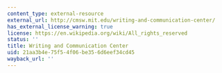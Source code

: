 ```yaml
---
content_type: external-resource
external_url: http://cmsw.mit.edu/writing-and-communication-center/
has_external_license_warning: true
license: https://en.wikipedia.org/wiki/All_rights_reserved
status: ''
title: Writing and Communication Center
uid: 21aa3b4e-75f5-4f06-be35-6d6eef34cd45
wayback_url: ''
---
```

